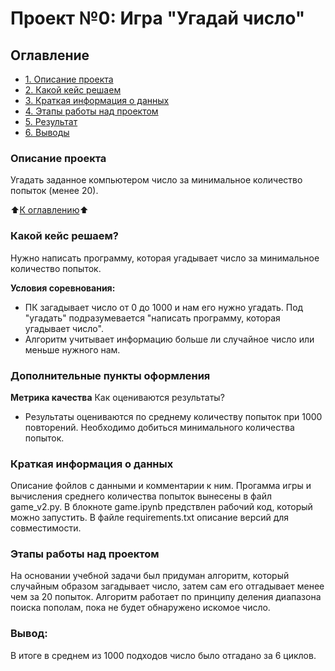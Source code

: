 # Проект №0: Игра "Угадай число"

## Оглавление 
* [1. Описание проекта](https://github.com/yelnikov/ds-training/tree/main/project_0/README.md#Описание-проекта)
* [2. Какой кейс решаем](https://github.com/yelnikov/ds-training/tree/main/project_0/README.md#Какой-кейс-решаем)
* [3. Краткая информация о данных](https://github.com/yelnikov/ds-training/tree/main/project_0/README.md#Краткая-информация-о-данных)
* [4. Этапы работы над проектом](https://github.com/yelnikov/ds-training/tree/main/project_0/README.md#Этапы-работы-над-проектом)
* [5. Результат](https://github.com/yelnikov/ds-training/tree/main/project_0/README.md#Результат)
* [6. Выводы](https://github.com/yelnikov/ds-training/tree/main/project_0/README.md#Выводы)

### Описание проекта
Угадать заданное компьютером число за минимальное количество попыток (менее 20). 

:arrow_up:[К оглавлению](https://github.com/yelnikov/ds-training/tree/main/project_0/README.md#Оглавление):arrow_up:

###  Какой кейс решаем? 
Нужно написать программу, которая угадывает число за минимальное количество попыток.

**Условия соревнования:** 
- ПК загадывает число от 0 до 1000 и нам его нужно угадать. Под "угадать" подразумевается "написать программу, которая угадывает число". 
- Алгоритм учитывает информацию больше ли случайное число или меньше нужного нам. 

### Дополнительные пункты оформления
**Метрика качества**
Как оцениваются результаты? 
- Результаты оцениваются по среднему количеству попыток при 1000 повторений. Необходимо добиться минимального количества попыток.

### Краткая информация о данных 
Описание фойлов с данными и комментарии к ним. 
Прогамма игры и вычисления среднего количества попыток вынесены в файл game_v2.py.
В блокноте game.ipynb предствлен рабочий код, который можно запустить. 
В файле requirements.txt описание версий для совместимости. 

### Этапы работы над проектом 
На основании учебной задачи был придуман алгоритм, который случайным образом загадывает число, затем сам его отгадывает менее чем за 20 попыток. Алгоритм работает по принципу деления диапазона поиска пополам, пока не будет обнаружено искомое число. 

### Вывод:
В итоге в среднем из 1000 подходов число было отгадано за 6 циклов. 
